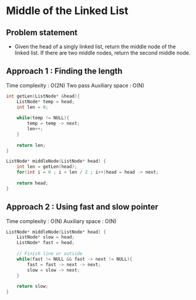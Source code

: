# Middle of the Linked List

## Problem statement

- Given the head of a singly linked list, return the middle node of the linked list. If there are two middle nodes, return the second middle node.

## Approach 1 : Finding the length

Time complexity : O(2N) Two pass
Auxiliary space : O(N)

```cpp
int getLen(ListNode* &head){
    ListNode* temp = head;
    int len = 0;
    
    while(temp != NULL){
        temp = temp -> next;
        len++;
    }
    
    return len;
}

ListNode* middleNode(ListNode* head) {
    int len = getLen(head);
    for(int i = 0 ; i < len / 2 ; i++)head = head -> next;
    
    return head;
}
```

## Approach 2 : Using fast and slow pointer

Time complexity : O(N)
Auxiliary space : O(N)

```cpp
ListNode* middleNode(ListNode* head) {
    ListNode* slow = head;
    ListNode* fast = head;  
    
    // Finish line or outside
    while(fast != NULL && fast -> next != NULL){
        fast = fast -> next -> next;
        slow = slow -> next;
    }
    
    return slow;
}
```